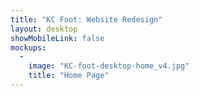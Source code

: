 ```yaml
---
title: "KC Foot: Website Redesign"
layout: desktop
showMobileLink: false
mockups:
  -
    image: "KC-foot-desktop-home_v4.jpg"
    title: "Home Page"
---
```

